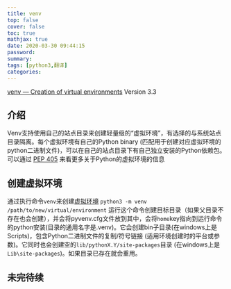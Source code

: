```yaml
---
title: venv
top: false
cover: false
toc: true
mathjax: true
date: 2020-03-30 09:44:15
password:
summary:
tags: [python3,翻译]
categories:
---
```

[venv — Creation of virtual environments](https://docs.python.org/3/library/venv.html)
Version 3.3

## 介绍
Venv支持使用自己的站点目录来创建轻量级的“虚拟环境”，有选择的与系统站点目录隔离。每个虚拟环境有自己的Python binary (匹配用于创建对应虚拟环境的python二进制文件)，可以在自己的站点目录下有自己独立安装的Python依赖包。
可以通过 [PEP 405](https://www.python.org/dev/peps/pep-0405) 来看更多关于Python的虚拟环境的信息
## 创建虚拟环境
通过执行命令`venv`来创建[虚拟环境](https://docs.python.org/3/library/venv.html#venv-def)
`python3 -m venv /path/to/new/virtual/environment`
运行这个命令创建目标目录（如果父目录不存在也会创建），并会将pyvenv.cfg文件放到其中，会将`home`key指向到运行命令的python安装(目录的通用名字是.venv)。它会创建bin子目录(在windows上是Scripts)，包含Python二进制文件的复制/符号链接 (适用环境创建时的平台或参数)。它同时也会创建空的`lib/pythonX.Y/site-packages`目录 (在windows上是`Lib\site-packages`)。如果目录已存在就会重用。

## 未完待续